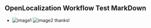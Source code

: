 ## OpenLocalization Workflow Test MarkDown
* ![image1](.\4f2eae5e-921e-4cc7-a6fc-bccdb0c92696.PNG)   ![image2](.\fccabc1d-29d4-43b2-8ef8-be0d7ccc55ee.png) 
thanks!